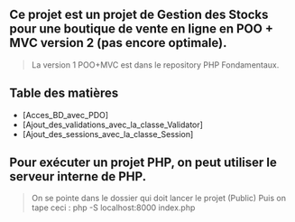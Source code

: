 ## Ce projet est un projet de Gestion des Stocks pour une boutique de vente en ligne en POO + MVC version 2 (pas encore optimale).

> La version 1 POO+MVC est dans le repository PHP Fondamentaux.

## Table des matières
- [Acces_BD_avec_PDO]
- [Ajout_des_validations_avec_la_classe_Validator]
- [Ajout_des_sessions_avec_la_classe_Session]


## Pour exécuter un projet PHP, on peut utiliser le serveur interne de PHP.
> On se pointe dans le dossier qui doit lancer le projet (Public)
> Puis on tape ceci : php -S localhost:8000 index.php